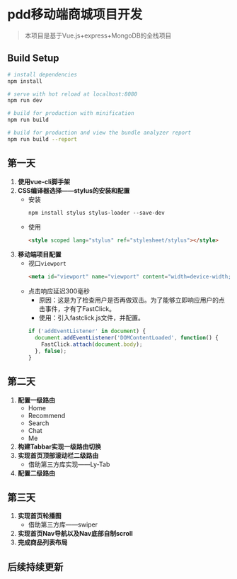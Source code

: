 # pdd移动端商城项目开发

> 本项目是基于Vue.js+express+MongoDB的全栈项目

## Build Setup

``` bash
# install dependencies
npm install

# serve with hot reload at localhost:8080
npm run dev

# build for production with minification
npm run build

# build for production and view the bundle analyzer report
npm run build --report
```

## 第一天
1. **使用vue-cli脚手架**
2. **CSS编译器选择——stylus的安装和配置**
   * 安装
      ```shell
      npm install stylus stylus-loader --save-dev
      ```
   * 使用
      ```html
      <style scoped lang="stylus" ref="stylesheet/stylus"></style>
      ```
3. **移动端项目配置**
   * 视口`viewport`
      ```html
      <meta id="viewport" name="viewport" content="width=device-width; initial-scale=1.0; maximum-scale=1.0; minimum-scale=1.0; user-scalable=no;">
      ```
   * 点击响应延迟300毫秒
     + 原因：这是为了检查用户是否再做双击。为了能够立即响应用户的点击事件，才有了FastClick。
     + 使用：引入fastclick.js文件，并配置。
      ```javascript
      if ('addEventListener' in document) {
        document.addEventListener('DOMContentLoaded', function() {
          FastClick.attach(document.body);
        }, false);
      }
      ```
## 第二天
1. **配置一级路由**
   * Home
   * Recommend
   * Search
   * Chat
   * Me
2. **构建Tabbar实现一级路由切换**
3. **实现首页顶部滚动栏二级路由**
   * 借助第三方库实现——Ly-Tab
4. **配置二级路由**

## 第三天
1. **实现首页轮播图**
   * 借助第三方库——swiper
2. **实现首页Nav导航以及Nav底部自制scroll**
3. **完成商品列表布局**
## 后续持续更新